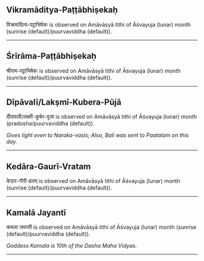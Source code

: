 ## Vikramāditya-Paṭṭābhiṣekaḥ
विक्रमादित्य-पट्टाभिषेकः is observed on Amāvāsyā tithi of Āśvayuja (lunar) month (sunrise (default)/puurvaviddha (default)).



---
## Śrīrāma-Paṭṭābhiṣekaḥ
श्रीराम-पट्टाभिषेकः is observed on Amāvāsyā tithi of Āśvayuja (lunar) month (sunrise (default)/puurvaviddha (default)).



---
## Dīpāvalī/Lakṣmī-Kubera-Pūjā
दीपावली/लक्ष्मी-कुबेर-पूजा is observed on Amāvāsyā tithi of Āśvayuja (lunar) month (pradosha/puurvaviddha (default)).

_Gives light even to Naraka-vasis; Also, Bali was sent to Paatalam on this day._

---
## Kedāra-Gaurī-Vratam
केदार-गौरी-व्रतम् is observed on Amāvāsyā tithi of Āśvayuja (lunar) month (sunrise (default)/puurvaviddha (default)).



---
## Kamalā Jayantī
कमला जयन्ती is observed on Amāvāsyā tithi of Āśvayuja (lunar) month (sunrise (default)/puurvaviddha (default)).

_Goddess Kamala is 10th of the Dasha Maha Vidyas._

---
